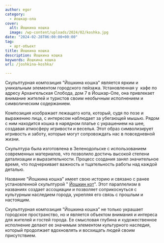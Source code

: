 ```yaml
---
author: egor
category:
  - йошкар-ола
cover:
  alt: Йошкина кошка
  image: /wp-content/uploads/2024/02/koshka.jpg
date: "2024-02-28T06:00:00+00:00"
tag:
  - арт-объект
title: Йошкина кошка
description: Йошкина кошка
keywords: Йошкина кошка
url: /joshkina-koshka/

---
```

Скульптурная композиция "Йошкина кошка" является ярким и уникальным элементом городского пейзажа. Установленная у  кафе по адресу Архангельская Слобода, дом 7 в Йошкар-Оле, она привлекает внимание жителей и туристов своим необычным исполнением и символическим содержанием.

Композиция изображает лежащего кота, который, судя по позе и выражению лица, с интересом наблюдает за убегающей мышью. Рядом с ним находится кошка в нарядном платье с украшением на шее, создавая атмосферу игривости и веселья. Этот образ символизирует игривость и заботу, которые могут сопровождать нас в повседневной жизни.

Скульптура была изготовлена в Зеленодольске с использованием современных материалов, что позволило достичь высокой степени детализации и выразительности. Процесс создания занял значительное время, что подчеркивает важность и тщательность работы над каждой деталью.

Название "Йошкина кошка" имеет свою историю и связано с ранее установленной скульптурой " [Йошкин кот](/joshkin_kot/)". Этот параллелизм в названиях создает ассоциации и позволяет соприкоснуться с культурным наследием города, укрепляя его связь с прошлым и настоящим.

Скульптурная композиция "Йошкина кошка" не только украшает городское пространство, но и является объектом внимания и интереса для жителей и гостей города. Ее смысловая глубина и художественное исполнение делают ее значимым элементом культурного наследия, который продолжает вдохновлять и восхищать людей своим присутствием.
